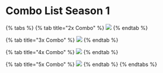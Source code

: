 # Combo List Season 1

{% tabs %}
{% tab title="2x Combo" %}
![](../../../.gitbook/assets/combolistx2.jpg)
{% endtab %}

{% tab title="3x Combo" %}
![](../../../.gitbook/assets/combolistx3.jpg)
{% endtab %}

{% tab title="4x Combo" %}
![](../../../.gitbook/assets/combolistx4.jpg)
{% endtab %}

{% tab title="5x Combo" %}
![](../../../.gitbook/assets/combolistx5.jpg)
{% endtab %}
{% endtabs %}
